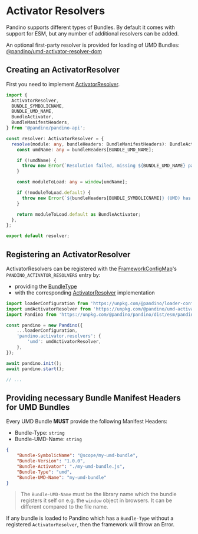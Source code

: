 # Activator Resolvers

Pandino supports different types of Bundles. By default it comes with support for ESM, but any number of additional
resolvers can be added.

An optional first-party resolver is provided for loading of UMD Bundles: [@pandino/umd-activator-resolver-dom](../../packages/@pandino/umd-activator-resolver-dom)

## Creating an ActivatorResolver

First you need to implement [ActivatorResolver](../../packages/@pandino/pandino-api/src/activator-resolver.ts).

```typescript
import {
  ActivatorResolver,
  BUNDLE_SYMBOLICNAME,
  BUNDLE_UMD_NAME,
  BundleActivator,
  BundleManifestHeaders,
} from '@pandino/pandino-api';

const resolver: ActivatorResolver = {
  resolve(module: any, bundleHeaders: BundleManifestHeaders): BundleActivator {
    const umdName: any = bundleHeaders[BUNDLE_UMD_NAME];

    if (!umdName) {
      throw new Error(`Resolution failed, missing ${BUNDLE_UMD_NAME} parameter in Manifest Headers!`);
    }

    const moduleToLoad: any = window[umdName];

    if (!moduleToLoad.default) {
      throw new Error(`${bundleHeaders[BUNDLE_SYMBOLICNAME]} (UMD) has no default export, aborting!`);
    }

    return moduleToLoad.default as BundleActivator;
  },
};

export default resolver;
```

## Registering an ActivatorResolver

ActivatorResolvers can be registered with the [FrameworkConfigMap](../../packages/@pandino/pandino-api/src/framework/framework-config-map.ts)'s
`PANDINO_ACTIVATOR_RESOLVERS` entry by:

- providing the [BundleType](../../packages/@pandino/pandino-api/src/bundle/bundle-type.ts)
- with the corresponding [ActivatorResolver](../../packages/@pandino/pandino-api/src/activator-resolver.ts) implementation

```javascript
import loaderConfiguration from 'https://unpkg.com/@pandino/loader-configuration-dom/dist/loader-configuration-dom.mjs';
import umdActivatorResolver from 'https://unpkg.com/@pandino/umd-activator-resolver-dom/dist/umd-activator-resolver-dom.mjs';
import Pandino from 'https://unpkg.com/@pandino/pandino/dist/esm/pandino.mjs';

const pandino = new Pandino({
    ...loaderConfiguration,
    'pandino.activator.resolvers': {
        'umd': umdActivatorResolver,
    },
});

await pandino.init();
await pandino.start();

// ...
```

## Providing necessary Bundle Manifest Headers for UMD Bundles

Every UMD Bundle **MUST** provide the following Manifest Headers:
- Bundle-Type: `string`
- Bundle-UMD-Name: `string`

```json
{
    "Bundle-SymbolicName": "@scope/my-umd-bundle",
    "Bundle-Version": "1.0.0",
    "Bundle-Activator": "./my-umd-bundle.js",
    "Bundle-Type": "umd",
    "Bundle-UMD-Name": "my-umd-bundle"
}
```

> The `Bundle-UMD-Name` must be the library name which the bundle registers it self on e.g. the `window` object in 
  browsers. It can be different compared to the file name.

If any bundle is loaded to Pandino which has a `Bundle-Type` without a registered `ActivatorResolver`, then the
framework will throw an Error.
